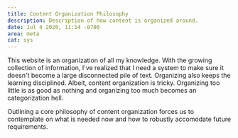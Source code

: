 ```yaml
---
title: Content Organization Philosophy
description: Description of how content is organized around.
date: Jul 4 2020, 11:14 -0700
area: meta
cat: sys
---
```


This website is an organization of all my knowledge. With the growing collection
of information, I've realized that I need a system to make sure it doesn't become
a large disconnected pile of text. Organizing also keeps the learning disciplined.
Albeit, content organization is tricky. Organizing too little is as good as nothing
and organizing too much becomes an categorization hell.

Outlining a core philosophy of content organization forces us to contemplate on
what is needed now and how to robustly accomodate future requirements.
